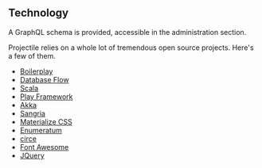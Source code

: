 ## Technology

A GraphQL schema is provided, accessible in the administration section.

Projectile relies on a whole lot of tremendous open source projects. Here's a few of them.

* [Boilerplay](https://kyleu.com/boilerplay)
* [Database Flow](https://databaseflow.com)
* [Scala](http://www.scala-lang.org)
* [Play Framework](https://www.playframework.com)
* [Akka](http://akka.io)
* [Sangria](http://sangria-graphql.org)
* [Materialize CSS](http://materializecss.com)
* [Enumeratum](https://github.com/lloydmeta/enumeratum)
* [circe](https://circe.github.io/circe)
* [Font Awesome](http://fontawesome.io)
* [JQuery](https://jquery.com/)
